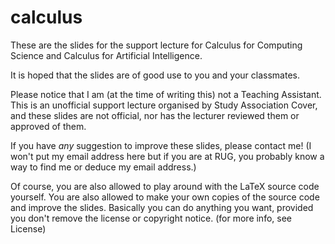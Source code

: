 # calculus

These are the slides for the support lecture for Calculus for Computing Science and Calculus for Artificial Intelligence.

It is hoped that the slides are of good use to you and your classmates.

Please notice that I am (at the time of writing this) not a Teaching Assistant. This is an unofficial support lecture organised by Study Association Cover, and these slides are not official, nor has the lecturer reviewed them or approved of them.

If you have *any* suggestion to improve these slides, please contact me! (I won't put my email address here but if you are at RUG, you probably know a way to find me or deduce my email address.)

Of course, you are also allowed to play around with the LaTeX source code yourself. You are also allowed to make your own copies of the source code and improve the slides. Basically you can do anything you want, provided you don't remove the license or copyright notice. (for more info, see License)
